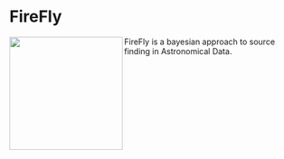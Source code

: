 
# FireFly
<image src="firefly.gif" width="200" align="left"/> 
FireFly is a bayesian approach to source finding in Astronomical Data.




